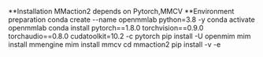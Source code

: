 **Installation
MMaction2 depends on Pytorch,MMCV
**Environment preparation
conda create --name openmmlab python=3.8 -y
conda activate openmmlab
conda install pytorch==1.8.0 torchvision==0.9.0 torchaudio==0.8.0 cudatoolkit=10.2 -c pytorch
pip install -U openmim
mim install mmengine
mim install mmcv
cd mmaction2
pip install -v -e 
